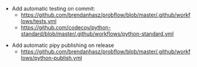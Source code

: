 * Add automatic testing on commit:
    + https://github.com/brendanhasz/probflow/blob/master/.github/workflows/tests.yml
    + https://github.com/codecov/python-standard/blob/master/.github/workflows/python-standard.yml
+ Add automatic pipy publishing on release
  + https://github.com/brendanhasz/probflow/blob/master/.github/workflows/python-publish.yml

